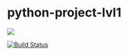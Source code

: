 # python-project-lvl1

<a href="https://codeclimate.com/github/codeclimate/codeclimate/maintainability"><img src="https://api.codeclimate.com/v1/badges/a99a88d28ad37a79dbf6/maintainability" /></a>

[![Build Status](https://travis-ci.org/vsviridoff/python-project-lvl1.svg?branch=master)](https://travis-ci.org/vsviridoff/python-project-lvl1)
